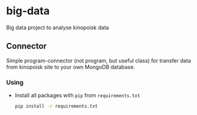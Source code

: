 # big-data
Big data project to analyse kinopoisk data

## Connector

Simple program-connector (not program, but useful class) for transfer data from kinopoisk site to your own MongoDB database.

### Using

* Install all packages with `pip` from `requirements.txt`
  ```bash
  pip install -r requirements.txt
  ```

